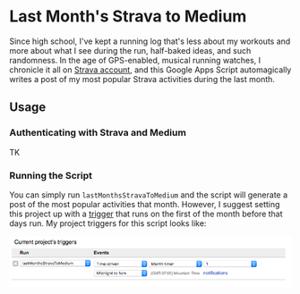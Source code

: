 # Last Month's Strava to Medium

Since high school, I've kept a running log that's less about my workouts and more about what I see during the run, half-baked ideas, and such randomness. In the age of GPS-enabled, musical running watches, I chronicle it all on [Strava account](https://www.strava.com/athletes/458890), and this Google Apps Script automagically writes a post of my most popular Strava activities during the last month.

## Usage

### Authenticating with Strava and Medium

TK

### Running the Script

You can simply run `lastMonthsStravaToMedium` and the script will generate a post of the most popular activities that month. However, I suggest setting this project up with a [trigger](https://developers.google.com/apps-script/guides/triggers/) that runs on the first of the month before that days run. My project triggers for this script looks like:

![trigger example](trigger_example.png)
